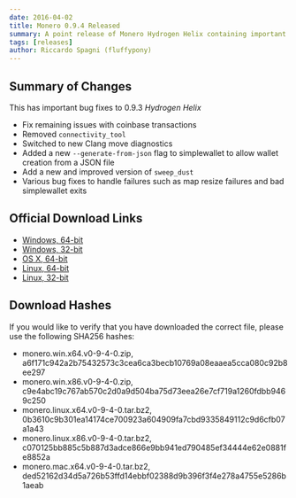 ```yaml
---
date: 2016-04-02
title: Monero 0.9.4 Released
summary: A point release of Monero Hydrogen Helix containing important bug fixes
tags: [releases]
author: Riccardo Spagni (fluffypony)
---
```


## Summary of Changes

This has important bug fixes to 0.9.3 *Hydrogen Helix*

- Fix remaining issues with coinbase transactions
- Removed ```connectivity_tool```
- Switched to new Clang move diagnostics
- Added a new ```--generate-from-json``` flag to simplewallet to allow wallet creation from a JSON file
- Add a new and improved version of ```sweep_dust```
- Various bug fixes to handle failures such as map resize failures and bad simplewallet exits

## Official Download Links

- [Windows, 64-bit](https://downloads.getmonero.org/monero.win.x64.v0-9-4-0.zip)
- [Windows, 32-bit](https://downloads.getmonero.org/monero.win.x86.v0-9-4-0.zip)
- [OS X, 64-bit](https://downloads.getmonero.org/monero.mac.x64.v0-9-4-0.tar.bz2)
- [Linux, 64-bit](https://downloads.getmonero.org/monero.linux.x64.v0-9-4-0.tar.bz2)
- [Linux, 32-bit](https://downloads.getmonero.org/monero.linux.x86.v0-9-4-0.tar.bz2)

## Download Hashes

If you would like to verify that you have downloaded the correct file, please use the following SHA256 hashes:

- monero.win.x64.v0-9-4-0.zip, a6f171c942a2b75432573c3cea6ca3becb10769a08eaaea5cca080c92b8ee297
- monero.win.x86.v0-9-4-0.zip, c9e4abc19c767ab570c2d0a9d504ba75d73eea26e7cf719a1260fdbb9469c250
- monero.linux.x64.v0-9-4-0.tar.bz2, 0b3610c9b301ea14174ce700923a604909fa7cbd9335849112c9d6cfb07a1a43
- monero.linux.x86.v0-9-4-0.tar.bz2, c070125bb885c5b887d3adce866e9bb941ed790485ef34444e62e0881fe8852a
- monero.mac.x64.v0-9-4-0.tar.bz2, ded52162d34d5a726b53ffd14ebbf02388d9b396f3f4e278a4755e5286b1aeab
